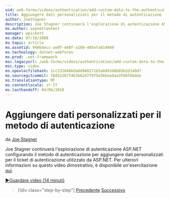 ```yaml
---
uid: web-forms/videos/authentication/add-custom-data-to-the-authentication-method
title: Aggiungere dati personalizzati per il metodo di autenticazione | Documenti Microsoft
author: JoeStagner
description: Joe Stagner continuerà l'esplorazione di autenticazione ASP.NET configurando il metodo di autenticazione per aggiungere dati personalizzati per il ticket di autenticazione...
ms.author: aspnetcontent
manager: wpickett
ms.date: 07/16/2008
ms.topic: article
ms.assetid: 940bdecc-ae0f-448f-a189-405efa614049
ms.technology: dotnet-webforms
ms.prod: .net-framework
msc.legacyurl: /web-forms/videos/authentication/add-custom-data-to-the-authentication-method
msc.type: video
ms.openlocfilehash: 1cc2328486da8d988271b5a609346b03b2d140d7
ms.sourcegitcommit: f8852267f463b62d7f975e56bea9aa3f68fbbdeb
ms.translationtype: MT
ms.contentlocale: it-IT
ms.lasthandoff: 04/06/2018
---
```

<a name="add-custom-data-to-the-authentication-method"></a>Aggiungere dati personalizzati per il metodo di autenticazione
====================
da [Joe Stagner](https://github.com/JoeStagner)

Joe Stagner continuerà l'esplorazione di autenticazione ASP.NET configurando il metodo di autenticazione per aggiungere dati personalizzati per il ticket di autenticazione utilizzato da ASP.NET. Per ulteriori informazioni su questo video dimostrativo, è disponibile un'esercitazione [qui](../../overview/older-versions-security/introduction/forms-authentication-configuration-and-advanced-topics-vb.md).

[&#9654;Guardare video (14 minuti)](https://channel9.msdn.com/Blogs/ASP-NET-Site-Videos/add-custom-data-to-the-authentication-method)

> [!div class="step-by-step"]
> [Precedente](forms-login-custom-key-configuration.md)
> [Successivo](use-custom-principal-objects.md)
